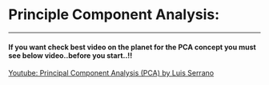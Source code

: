 
# Principle Component Analysis:
***

#### If you want check best video on the planet for the PCA concept you must see below video..before you start..!!

[Youtube: Principal Component Analysis (PCA) by Luis Serrano](https://www.youtube.com/watch?v=g-Hb26agBFg)



